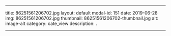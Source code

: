 
---
title: 86251561206702.jpg
layout: default
modal-id: 151
date: 2019-06-28
img: 86251561206702.jpg
thumbnail: 86251561206702-thumbnail.jpg
alt: image-alt
category: cate_view
description: .

---
